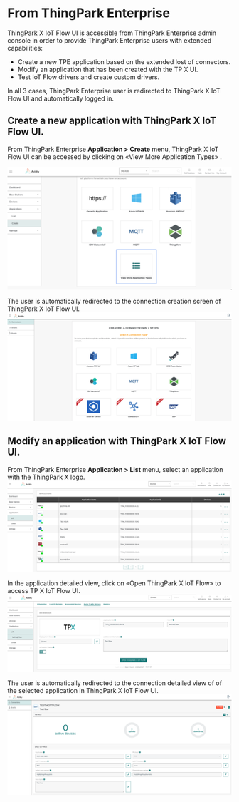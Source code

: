 # From ThingPark Enterprise
ThingPark X IoT Flow UI is accessible from ThingPark Enterprise admin console in order to provide ThingPark Enterprise users with extended capabilities:
* Create a new TPE application based on the extended lost of connectors.
* Modify an application that has been created with the TP X UI.
* Test IoT Flow drivers and create custom drivers.

In all 3 cases, ThingPark Enterprise user is redirected to ThingPark X IoT Flow UI and automatically logged in.

## Create a new application with ThingPark X IoT Flow UI.
From ThingPark Enterprise **Application &gt; Create** menu, ThingPark X IoT Flow UI can be accessed by clicking on «View More Application Types» .

![](images/Access1.png)

The user is automatically redirected to the connection creation screen of ThingPark  X IoT Flow UI.
![](images/Access2.png)


## Modify an application with ThingPark X IoT Flow UI.
From ThingPark Enterprise **Application &gt; List** menu, select an application with the ThingPark X logo.
![](images/Access3.png)

In the application detailed view, click on «Open ThingPark X IoT Flow» to access TP X IoT Flow UI.
![](images/Access4.png)

The user is automatically redirected to the connection detailed view of of the selected application in ThingPark  X IoT Flow UI.
![](images/Access5.png)


